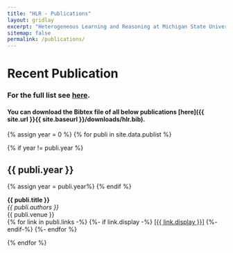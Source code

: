 ```yaml
---
title: "HLR - Publications"
layout: gridlay
excerpt: "Heterogeneous Learning and Reasoning at Michigan State University."
sitemap: false
permalink: /publications/
---
```



# Recent Publication
### For the full list see [here](http://www.cse.msu.edu/~kordjams/publication.htm).
#### You can download the Bibtex file of all below publications [here]({{ site.url }}{{ site.baseurl }}/downloads/hlr.bib).

{% assign year = 0 %}
{% for publi in site.data.publist %}

  {% if year != publi.year %}
  <h2> {{ publi.year }} </h2>
  {% assign year = publi.year%}
  {% endif %}

  <b>{{ publi.title }}</b> <br />
  <em>{{ publi.authors }} </em><br />
  {{ publi.venue }} <br/>
  {% for link in publi.links -%}
  {%- if link.display -%}
  <a href="{{ link.url }}">[{{ link.display }}]</a>
  {%- endif-%}
  {%- endfor %}

{% endfor %}
